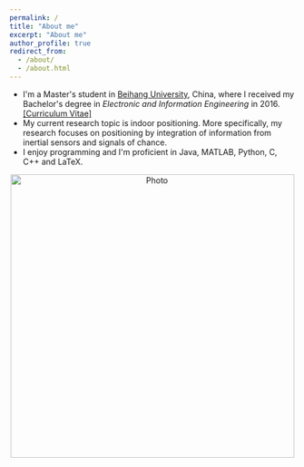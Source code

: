 ```yaml
---
permalink: /
title: "About me"
excerpt: "About me"
author_profile: true
redirect_from: 
  - /about/
  - /about.html
---
```


- I'm a Master's student in [Beihang University](http://www.buaa.edu.cn), China, where I received my Bachelor's degree in *Electronic and Information Engineering* in 2016. [[Curriculum Vitae]](https://cleartune.github.io/files/CV_HaidongWang.pdf)
- My current research topic is indoor positioning. More specifically, my research focuses on positioning by integration of information from inertial sensors and signals of chance. 
- I enjoy programming and I'm proficient in Java, MATLAB, Python, C, C++ and LaTeX. 

<p align="center">
  <img src="https://cleartune.github.io/images/Me.jpg?raw=true" alt="Photo" style="width:500px;" />
</p>
